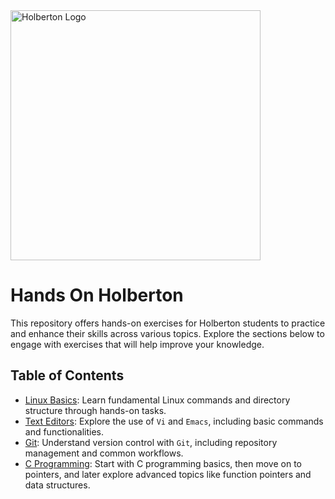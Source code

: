 
<img src="https://ml.globenewswire.com/Resource/Download/a08e6c28-55be-44c8-8461-03544f094b38" alt="Holberton Logo" width="400"/>


# Hands On Holberton

This repository offers hands-on exercises for Holberton students to practice and enhance their skills across various topics. Explore the sections below to engage with exercises that will help improve your knowledge.

## Table of Contents

- [Linux Basics](LinuxFundamentals/): Learn fundamental Linux commands and directory structure through hands-on tasks.
- [Text Editors](TextEditors/): Explore the use of `Vi` and `Emacs`, including basic commands and functionalities.
- [Git](Git/): Understand version control with `Git`, including repository management and common workflows.
- [C Programming](CProgramming/): Start with C programming basics, then move on to pointers, and later explore advanced topics like function pointers and data structures.

